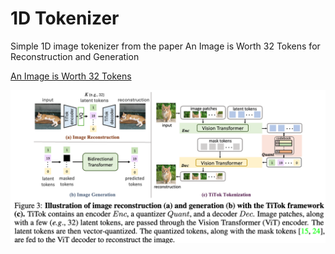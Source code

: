 # 1D Tokenizer

Simple 1D image tokenizer from the paper An Image is Worth 32 Tokens for Reconstruction and Generation

[An Image is Worth 32 Tokens](https://arxiv.org/pdf/2406.07550)

![titok](./assets/titok_framework.png)
